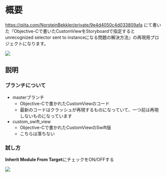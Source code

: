 # 概要

https://qiita.com/NorsteinBekkler/private/9e4d4050c4d033809afa にて書いた『Objective-Cで書いたCustomViewをStoryboardで指定するとunrecognized selector sent to instanceになる問題の解決方法』の再現用プロジェクトになります。

![](https://camo.qiitausercontent.com/b3979fce7262a01354fd2d4a367d94693f25f879/68747470733a2f2f71696974612d696d6167652d73746f72652e73332e616d617a6f6e6177732e636f6d2f302f35363137382f35633137353938622d363862652d616466372d336535612d3064326464623062323263632e706e67)

## 説明

### ブランチについて

- masterブランチ
  - Objective-Cで書かれたCustomViewのコード
  - 最新のコードはクラッシュが再現するものになっていて、一つ前は再現しないものになっています
- custom_swift_view
  - Objective-Cで書かれたCustomViewのSwift版
  - こちらは落ちない

### 試し方

**Inherit Module From Target**にチェックをON/OFFする

![](https://camo.qiitausercontent.com/6e563f1bf5d26aabfada37276b3fc70cfafa05c0/68747470733a2f2f71696974612d696d6167652d73746f72652e73332e616d617a6f6e6177732e636f6d2f302f35363137382f61346136393332622d366236312d353834392d303434352d6161663336633964616166332e706e67)
